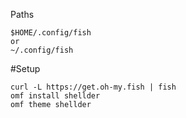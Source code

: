 Paths
```
$HOME/.config/fish
or
~/.config/fish
```

#Setup
```
curl -L https://get.oh-my.fish | fish
omf install shellder
omf theme shellder
```
